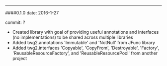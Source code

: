 --------
####0.1.0
date: 2016-1-27

commit: ?

* Created library with goal of providing useful annotations and interfaces (no implementations) to be shared across multiple libraries
* Added twg2.annotations 'Immutable' and 'NotNull' from JFunc library
* Added twg2.interfaces 'Copyable', 'CopyFrom', 'Destroyable', 'Factory', 'ReusableResourceFactory', and 'ReusableResourcePool' from another project
